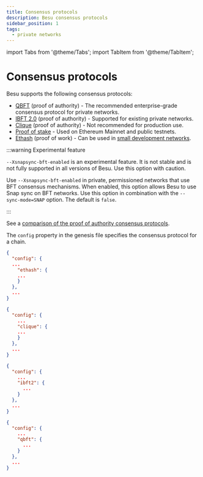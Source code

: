 ```yaml
---
title: Consensus protocols
description: Besu consensus protocols
sidebar_position: 1
tags:
  - private networks
---
```


import Tabs from '@theme/Tabs';
import TabItem from '@theme/TabItem';

# Consensus protocols

Besu supports the following consensus protocols:

- [QBFT](qbft.md) (proof of authority) - The recommended enterprise-grade consensus protocol for private networks.
- [IBFT 2.0](ibft.md) (proof of authority) - Supported for existing private networks.
- [Clique](clique.md) (proof of authority) - Not recommended for production use.
- [Proof of stake](../../../../public-networks/concepts/proof-of-stake/index.md) - Used on Ethereum Mainnet and public testnets.
- [Ethash](https://ethereum.org/en/developers/docs/consensus-mechanisms/pow/) (proof of work) - Can be used in [small development networks](../../../tutorials/ethash.md).


:::warning Experimental feature 

`--Xsnapsync-bft-enabled` is an experimental feature. It is not stable and is not fully supported in all versions of Besu. Use this option with caution.

Use `--Xsnapsync-bft-enabled` in private, permissioned networks that use BFT consensus mechanisms.
When enabled, this option allows Besu to use Snap sync on BFT networks. Use this option in combination with the `--sync-mode=SNAP` option. The default is `false`.

:::

See a [comparison of the proof of authority consensus protocols](../../../concepts/poa.md).

The `config` property in the genesis file specifies the consensus protocol for a chain.

<Tabs>

<TabItem value="Ethash" label="Ethash" default>

```json
{
  "config": {
  ...
    "ethash": {
    ...
    }
  },
  ...
}
```

</TabItem>

<TabItem value="Clique" label="Clique">

```json
{
  "config": {
    ...
    "clique": {
    ...
    }
  },
  ...
}
```

</TabItem>

<TabItem value="IBFT 2.0" label="IBFT 2.0">

```json
{
  "config": {
    ...
    "ibft2": {
      ...
    }
  },
  ...
}
```

</TabItem>

<TabItem value="QBFT" label="QBFT">

```json
{
  "config": {
    ...
    "qbft": {
      ...
    }
  },
  ...
}
```

</TabItem>

</Tabs>
